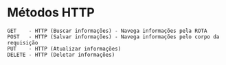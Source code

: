 # Métodos HTTP
    GET    - HTTP (Buscar informações) - Navega informações pela ROTA
    POST   - HTTP (Salvar informações) - Navega informações pelo corpo da requisição
    PUT    - HTTP (Atualizar informações)
    DELETE - HTTP (Deletar informações)